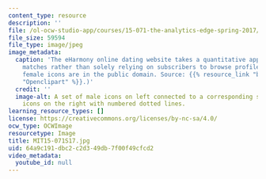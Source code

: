 ```yaml
---
content_type: resource
description: ''
file: /ol-ocw-studio-app/courses/15-071-the-analytics-edge-spring-2017/64a9c191dbc2c2d349db7f00f49cfcd2_MIT15-071S17.jpg
file_size: 59594
file_type: image/jpeg
image_metadata:
  caption: 'The eHarmony online dating website takes a quantitative approach to matchmaking
    matches rather than solely relying on subscribers to browse profiles. (Male and
    female icons are in the public domain. Source: {{% resource_link "bb16abde-1a13-41f0-b693-8117b4dff2d2"
    "Openclipart" %}}.)'
  credit: ''
  image-alt: A set of male icons on left connected to a corresponding set of female
    icons on the right with numbered dotted lines.
learning_resource_types: []
license: https://creativecommons.org/licenses/by-nc-sa/4.0/
ocw_type: OCWImage
resourcetype: Image
title: MIT15-071S17.jpg
uid: 64a9c191-dbc2-c2d3-49db-7f00f49cfcd2
video_metadata:
  youtube_id: null
---
```

